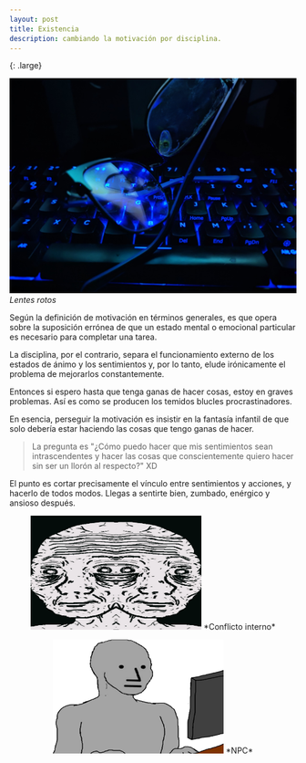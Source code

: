 ```yaml
---
layout: post
title: Existencia
description: cambiando la motivación por disciplina. 
---
```

{: .large}
 
 ![](/assets/images/lentes2.jpg)
 *Lentes rotos*

 Según la definición de motivación en términos generales, es que opera sobre la suposición errónea de que un estado mental o emocional particular es necesario para completar una tarea. 

 La disciplina, por el contrario, separa el funcionamiento externo de los estados de ánimo y los sentimientos y, por lo tanto, elude irónicamente el problema de mejorarlos constantemente. 

Entonces si espero hasta que tenga ganas de hacer cosas, estoy en graves problemas. Así es como se producen los temidos blucles procrastinadores. 

 En esencia, perseguir la motivación es insistir en la fantasía infantil de que solo debería estar haciendo las cosas que tengo ganas de hacer. 

 > La pregunta es "¿Cómo puedo hacer que mis sentimientos sean intrascendentes y hacer las cosas que conscientemente quiero hacer sin ser un llorón al respecto?" XD

 El punto es cortar precisamente el vínculo entre sentimientos y acciones, y hacerlo de todos modos. Llegas a sentirte bien, zumbado, enérgico y ansioso después. 

<p align="center">
     <img src="/assets/images/meme.png" width="300" height="200">
 *Conflicto interno*
</p>

 <p align="center">
         <img src="/assets/images/meme1.png" width="300" height="200">
 *NPC*
 </p>
